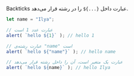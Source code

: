 
Backticks عبارت داخل `{...}$` را در رشته قرار می‌دهد.

```js run
let name = "Ilya";

// عبارت عدد 1 است
alert( `hello ${1}` ); // hello 1

// عبارت رشته‌ی "name" است
alert( `hello ${"name"}` ); // hello name

// عبارت یک متغیر است، آن را داخل رشته قرار می‌دهد
alert( `hello ${name}` ); // hello Ilya
```
